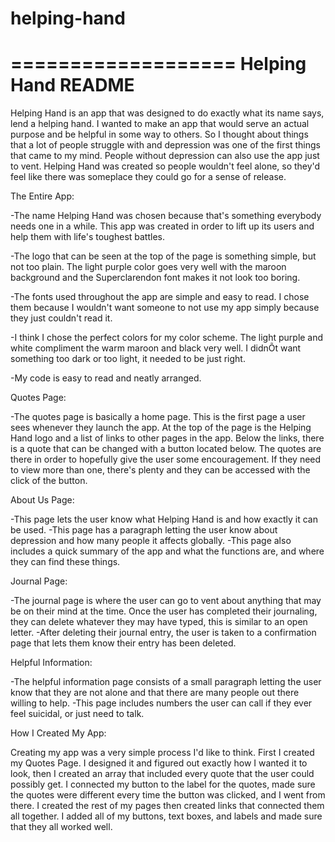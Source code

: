 # helping-hand

===================
Helping Hand README
===================

Helping Hand is an app that was designed to do exactly what its name says, lend a helping hand. I wanted to make an app that would serve an actual purpose and be helpful in some way to others. So I thought about things that a lot of people struggle with and depression was one of the first things that came to my mind. People without depression can also use the app just to vent. Helping Hand was created so people wouldn't feel alone, so they'd feel like there was someplace they could go for a sense of release.

The Entire App:

-The name Helping Hand was chosen because that's something everybody needs one in a while. This app was created in order to lift up its users and help them with life's toughest battles.

-The logo that can be seen at the top of the page is something simple, but not too plain. The light purple color goes very well with the maroon background and the Superclarendon font makes it not look too boring. 

-The fonts used throughout the app are simple and easy to read. I chose them because I wouldn't want someone to not use my app simply because they just couldn't read it.

-I think I chose the perfect colors for my color scheme. The light purple and white compliment the warm maroon and black very well. I didnÕt want something too dark or too light, it needed to be just right.

-My code is easy to read and neatly arranged.


Quotes Page:

-The quotes page is basically a home page. This is the first page a user sees whenever they launch the app. At the top of the page is the Helping Hand logo and a list of links to other pages in the app. Below the links, there is a quote that can be changed with a button located below. The quotes are there in order to hopefully give the user some encouragement. If they need to view more than one, there's plenty and they can be accessed with the click of the button. 

About Us Page:

-This page lets the user know what Helping Hand is and how exactly it can be used. 
-This page has a paragraph letting the user know about depression and how many people it affects globally.
-This page also includes a quick summary of the app and what the functions are, and where they can find these things.

Journal Page:

-The journal page is where the user can go to vent about anything that may be on their mind at the time. Once the user has completed their journaling, they can delete whatever they may have typed, this is similar to an open letter. 
-After deleting their journal entry, the user is taken to a confirmation page that lets them know their entry has been deleted.

Helpful Information:

-The helpful information page consists of a small paragraph letting the user know that they are not alone and that there are many people out there willing to help.
-This page includes numbers the user can call if they ever feel suicidal, or just need to talk.

How I Created My App:

Creating my app was a very simple process I'd like to think. First I created my Quotes Page. I designed it and figured out exactly how I wanted it to look, then I created an array that included every quote that the user could possibly get. I connected my button to the label for the quotes, made sure the quotes were different every time the button was clicked, and I went from there. I created the rest of my pages then created links that connected them all together. I added all of my buttons, text boxes, and labels and made sure that they all worked well. 


